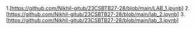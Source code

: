 1.[https://github.com/Nikhil-gitub/23CSBTB27-28/blob/main/LAB_1.ipynb]
2.[https://github.com/Nikhil-gitub/23CSBTB27-28/blob/main/lab_2.ipynb]
3.[https://github.com/Nikhil-gitub/23CSBTB27-28/blob/main/lab_3.ipynb]

